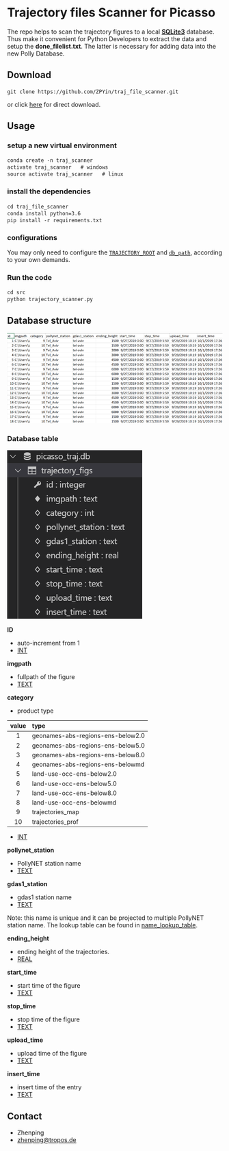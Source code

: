 # Trajectory files Scanner for Picasso

The repo helps to scan the trajectory figures to a local [**SQLite3**](https://www.sqlitetutorial.net/) database. Thus make it convenient for Python Developers to extract the data and setup the **done_filelist.txt**. The latter is necessary for adding data into the new Polly Database.

## Download

```text
git clone https://github.com/ZPYin/traj_file_scanner.git
```

or click [here](https://github.com/ZPYin/traj_file_scanner/archive/master.zip) for direct download.

## Usage

### setup a new virtual environment

```text
conda create -n traj_scanner
activate traj_scanner   # windows
source activate traj_scanner   # linux
```

### install the dependencies

```text
cd traj_file_scanner
conda install python=3.6
pip install -r requirements.txt
```

### configurations

You may only need to configure the [`TRAJECTORY_ROOT`](./config/scanner_config.toml) and [`db_path`](./config/db_config.toml), according to your own demands.

### Run the code

```
cd src
python trajectory_scanner.py
```

## Database structure

![database_overview](./img/database_screenshot.png)

### Database table

![Tabel](./img/database_table.png)

**ID**

- auto-increment from 1
- [INT](https://www.sqlitetutorial.net/sqlite-data-types/)

**imgpath**

- fullpath of the figure
- [TEXT](https://www.sqlitetutorial.net/sqlite-data-types/)

**category**

- product type

|value|            type                 |
|:---:|:--------------------------------|
|1    |geonames-abs-regions-ens-below2.0|
|2    |geonames-abs-regions-ens-below5.0|
|3    |geonames-abs-regions-ens-below8.0|
|4    |geonames-abs-regions-ens-belowmd |
|5    |land-use-occ-ens-below2.0        |
|6    |land-use-occ-ens-below5.0        |
|7    |land-use-occ-ens-below8.0        |
|8    |land-use-occ-ens-belowmd         |
|9    |trajectories_map                 |
|10   |trajectories_prof                |

- [INT](https://www.sqlitetutorial.net/sqlite-data-types/)

**pollynet_station**

- PollyNET station name
- [TEXT](https://www.sqlitetutorial.net/sqlite-data-types/)

**gdas1_station**

- gdas1 station name
- [TEXT](https://www.sqlitetutorial.net/sqlite-data-types/)

Note: this name is unique and it can be projected to multiple PollyNET station name. The lookup table can be found in [name_lookup_table](./config/station_name_lookup_table.toml).

**ending_height**

- ending height of the trajectories.
- [REAL](https://www.sqlitetutorial.net/sqlite-data-types/)

**start_time**

- start time of the figure
- [TEXT](https://www.sqlitetutorial.net/sqlite-data-types/)

**stop_time**

- stop time of the figure
- [TEXT](https://www.sqlitetutorial.net/sqlite-data-types/)

**upload_time**

- upload time of the figure
- [TEXT](https://www.sqlitetutorial.net/sqlite-data-types/)

**insert_time**

- insert time of the entry
- [TEXT](https://www.sqlitetutorial.net/sqlite-data-types/)

## Contact

- Zhenping
- zhenping@tropos.de